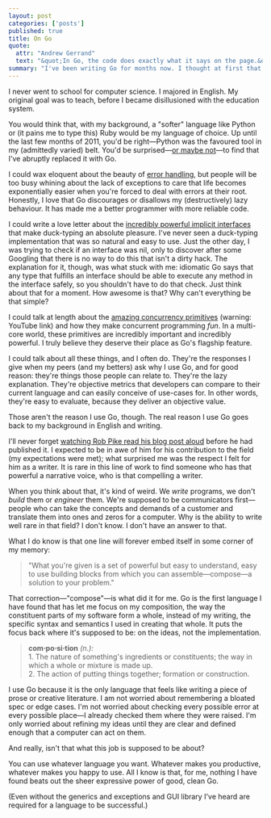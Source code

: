 ```yaml
---
layout: post
categories: ['posts']
published: true
title: On Go
quote:
  attr: "Andrew Gerrand"
  text: "&quot;In Go, the code does exactly what it says on the page.&quot;"
summary: "I've been writing Go for months now. I thought at first that my fascination with it was due to the novelty of a new language. I'm beginning to realise that Go offers something new: the ability to write code."
---
```

I never went to school for computer science. I majored in English. My original goal was to teach, before I became disillusioned with the education system.

You would think that, with my background, a &quot;softer&quot; language like Python or (it pains me to type this) Ruby would be my language of choice. Up until the last few months of 2011, you'd be right&mdash;Python was the favoured tool in my (admittedly varied) belt. You'd be surprised&mdash;[or maybe not](http://commandcenter.blogspot.com/2012/06/less-is-exponentially-more.html)&mdash;to find that I've abruptly replaced it with Go.

I could wax eloquent about the beauty of [error handling](http://blog.golang.org/2011/07/error-handling-and-go.html), but people will be too busy whining about the lack of exceptions to care that life becomes exponentially easier when you're forced to deal with errors at their root. Honestly, I love that Go discourages or disallows my (destructively) lazy behaviour. It has made me a better programmer with more reliable code.

I could write a love letter about the [incredibly powerful implicit interfaces](http://research.swtch.com/interfaces) that make duck-typing an absolute pleasure. I've never seen a duck-typing implementation that was so natural and easy to use. Just the other day, I was trying to check if an interface was nil, only to discover after some Googling that there is no way to do this that isn't a dirty hack. The explanation for it, though, was what stuck with me: idiomatic Go says that any type that fulfills an interface should be able to execute any method in the interface safely, so you shouldn't have to do that check. Just think about that for a moment. How awesome is that? Why can't everything be that simple?

I could talk at length about the [amazing concurrency primitives](http://www.youtube.com/watch?v=f6kdp27TYZs) (warning: YouTube link) and how they make concurrent programming *fun*. In a multi-core world, these primitives are incredibly important and incredibly powerful. I truly believe they deserve their place as Go's flagship feature.

I could talk about all these things, and I often do. They're the responses I give when my peers (and my betters) ask why I use Go, and for good reason: they're things those people can relate to. They're the lazy explanation. They're objective metrics that developers can compare to their current language and can easily conceive of use-cases for. In other words, they're easy to evaluate, because they deliver an objective value.

Those aren't the reason I use Go, though. The real reason I use Go goes back to my background in English and writing.

I'll never forget [watching Rob Pike read his blog post aloud](http://www.meetup.com/golangsf/events/59833112/) before he had published it. I expected to be in awe of him for his contribution to the field (my expectations were met); what surprised me was the respect I felt for him as a writer. It is rare in this line of work to find someone who has that powerful a narrative voice, who is that compelling a writer.

When you think about that, it's kind of weird. We *write* programs, we don't *build* them or *engineer* them. We're supposed to be communicators first&mdash;people who can take the concepts and demands of a customer and translate them into ones and zeros for a computer. Why is the ability to write well rare in that field? I don't know. I don't have an answer to that.

What I do know is that one line will forever embed itself in some corner of my memory:

<blockquote>&quot;What you're given is a set of powerful but easy to understand, easy to use building blocks from which you can assemble&mdash;compose&mdash;a solution to your problem.&quot;</blockquote>

That correction&mdash;&quot;compose&quot;&mdash;is what did it for me. Go is the first language I have found that has let me focus on my composition, the way the constituent parts of my software form a whole, instead of my writing, the specific syntax and semantics I used in creating that whole. It puts the focus back where it's supposed to be: on the ideas, not the implementation.

<blockquote><strong>com&sdot;po&sdot;si&sdot;tion</strong> <em>(n.):</em><br />
1. The nature of something's ingredients or constituents; the way in which a whole or mixture is made up.<br />
2. The action of putting things together; formation or construction.</blockquote>

I use Go because it is the only language that feels like writing a piece of prose or creative literature. I am not worried about remembering a bloated spec or edge cases. I'm not worried about checking every possible error at every possible place&mdash;I already checked them where they were raised. I'm only worried about refining my ideas until they are clear and defined enough that a computer can act on them.

And really, isn't that what this job is supposed to be about?

You can use whatever language you want. Whatever makes you productive, whatever makes you happy to use. All I know is that, for me, nothing I have found beats out the sheer expressive power of good, clean Go.

(Even without the generics and exceptions and GUI library I've heard are required for a language to be successful.)